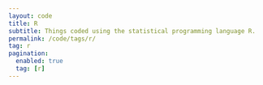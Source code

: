 ```yaml
---
layout: code
title: R
subtitle: Things coded using the statistical programming language R.
permalink: /code/tags/r/
tag: r
pagination:
  enabled: true
  tag: [r]
---
```

